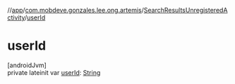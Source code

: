 //[app](../../../index.md)/[com.mobdeve.gonzales.lee.ong.artemis](../index.md)/[SearchResultsUnregisteredActivity](index.md)/[userId](user-id.md)

# userId

[androidJvm]\
private lateinit var [userId](user-id.md): [String](https://kotlinlang.org/api/latest/jvm/stdlib/kotlin/-string/index.html)
